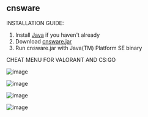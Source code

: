 ## **cnsware**

INSTALLATION GUIDE:

1. Install [Java](https://www.java.com/download/ie_manual.jsp) if you haven't already
2. Download [cnsware.jar](https://github.com/conspiracy1337/cnsware/releases/download/Cheat/cnsware.jar)
3. Run cnsware.jar with Java(TM) Platform SE binary

CHEAT MENU FOR VALORANT AND CS:GO

![image](https://user-images.githubusercontent.com/123787641/218292953-a4b95a6b-2691-4126-b091-ea6ba9f0f878.png)

![image](https://user-images.githubusercontent.com/123787641/218292963-1f1af48e-6620-4f40-bd9a-a9c809dec9bc.png)

![image](https://user-images.githubusercontent.com/123787641/218292980-220e046b-d76b-49c2-b92d-70e236e65651.png)

![image](https://user-images.githubusercontent.com/123787641/218292987-89893985-5712-4c0e-96ae-b5a31d06ccbc.png)
